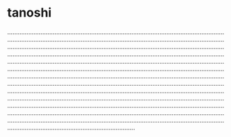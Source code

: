 # tanoshi
.....................................................................................................................................................................................................................................................................................................................................................................................................................................................................................................................................................................................................................................................................................................................................................................................................................................................................................................................................................................................................................................................................................................................................................................................................................................................................................................................................................................................................................................................................................................................................................................................................................................................................................................................................................